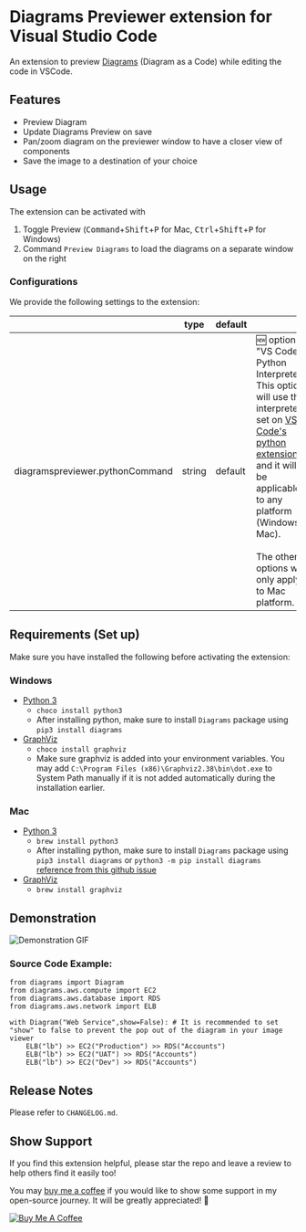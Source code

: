 # Diagrams Previewer extension for Visual Studio Code
An extension to preview [Diagrams](https://diagrams.mingrammer.com/) (Diagram as a Code) while editing the code in VSCode.

## Features
- Preview Diagram
- Update Diagrams Preview on save
- Pan/zoom diagram on the previewer window to have a closer view of components
- Save the image to a destination of your choice

## Usage
The extension can be activated with
1. Toggle Preview (<kbd>Command</kbd>+<kbd>Shift</kbd>+<kbd>P</kbd> for Mac, <kbd>Ctrl</kbd>+<kbd>Shift</kbd>+<kbd>P</kbd> for Windows)
2. Command `Preview Diagrams` to load the diagrams on a separate window on the right

### Configurations
We provide the following settings to the extension:

|       | type | default |     |
| -------| ------- |-----|-----|
| diagramspreviewer.pythonCommand|string|default| 🆕 option: "VS Code Python Interpreter". This option will use the interpreter set on [VS Code's python extension](https://marketplace.visualstudio.com/items?itemName=ms-python.python) and it will be applicable to any platform (Windows / Mac). <br/><br/>The other options will only apply to Mac platform.

## Requirements (Set up)
Make sure you have installed the following before activating the extension:

### Windows
- [Python 3](https://www.python.org/downloads/)
    - `choco install python3`
    - After installing python, make sure to install `Diagrams` package using `pip3 install diagrams`
- [GraphViz](https://www.graphviz.org/)
    - `choco install graphviz`
    - Make sure graphviz is added into your environment variables. You may add `C:\Program Files (x86)\Graphviz2.38\bin\dot.exe` to System Path manually if it is not added automatically during the installation earlier.
    
### Mac
- [Python 3](https://www.python.org/downloads/)
    - `brew install python3`
    - After installing python, make sure to install `Diagrams` package using `pip3 install diagrams` or `python3 -m pip install diagrams` [reference from this github issue](https://github.com/mingrammer/diagrams/issues/114)
- [GraphViz](https://www.graphviz.org/)
    - `brew install graphviz`

## Demonstration
![Demonstration GIF](./resources/preview_V1.0.0.gif)

### Source Code Example:
```
from diagrams import Diagram
from diagrams.aws.compute import EC2
from diagrams.aws.database import RDS
from diagrams.aws.network import ELB

with Diagram("Web Service",show=False): # It is recommended to set "show" to false to prevent the pop out of the diagram in your image viewer
    ELB("lb") >> EC2("Production") >> RDS("Accounts")
    ELB("lb") >> EC2("UAT") >> RDS("Accounts")
    ELB("lb") >> EC2("Dev") >> RDS("Accounts")
```

## Release Notes
Please refer to `CHANGELOG.md`.

## Show Support
If you find this extension helpful, please star the repo and leave a review to help others find it easily too!

You may [buy me a coffee](https://www.buymeacoffee.com/chiaDev) if you would like to show some support in my open-source journey. It will be greatly appreciated! 🥰

<a href="https://www.buymeacoffee.com/chiaDev" target="_blank"><img src="https://www.buymeacoffee.com/assets/img/custom_images/orange_img.png" alt="Buy Me A Coffee" style="height: auto !important;width: auto !important;" ></a> 